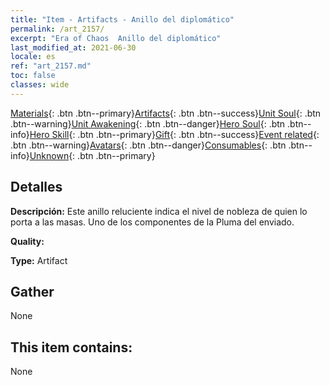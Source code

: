 ```yaml
---
title: "Item - Artifacts - Anillo del diplomático"
permalink: /art_2157/
excerpt: "Era of Chaos  Anillo del diplomático"
last_modified_at: 2021-06-30
locale: es
ref: "art_2157.md"
toc: false
classes: wide
---
```

 [Materials](/ItemsES/){: .btn .btn--primary}[Artifacts](/ItemsES/Artifacts/){: .btn .btn--success}[Unit Soul](/ItemsES/UnitSoul/){: .btn .btn--warning}[Unit Awakening](/ItemsES/UnitAwakening/){: .btn .btn--danger}[Hero Soul](/ItemsES/HeroSoul/){: .btn .btn--info}[Hero Skill](/ItemsES/HeroSkill/){: .btn .btn--primary}[Gift](/ItemsES/Gift/){: .btn .btn--success}[Event related](/ItemsES/Events/){: .btn .btn--warning}[Avatars](/ItemsES/Avatars/){: .btn .btn--danger}[Consumables](/ItemsES/Consumables/){: .btn .btn--info}[Unknown](/ItemsES/Unknown/){: .btn .btn--primary}

## Detalles
 **Descripción:** Este anillo reluciente indica el nivel de nobleza de quien lo porta a las masas. Uno de los componentes de la Pluma del enviado.

 **Quality:** 

 **Type:** Artifact

## Gather

  None

## This item contains:

  None

